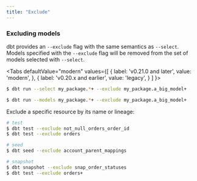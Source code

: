 ```yaml
---
title: "Exclude"
---
```


### Excluding models
dbt provides an `--exclude` flag with the same semantics as `--select`. Models specified with the `--exclude` flag will be removed from the set of models selected with `--select`.

<Tabs
  defaultValue="modern"
  values={[
    { label: 'v0.21.0 and later', value: 'modern', },
    { label: 'v0.20.x and earlier', value: 'legacy', }
  ]
}>
<TabItem value="modern">

  ```bash
  $ dbt run --select my_package.*+ --exclude my_package.a_big_model+
  ```

</TabItem>
<TabItem value="legacy">

  ```bash
  $ dbt run --models my_package.*+ --exclude my_package.a_big_model+
  ```

</TabItem>
</Tabs>


Exclude a specific resource by its name or lineage:

```bash
# test
$ dbt test --exclude not_null_orders_order_id
$ dbt test --exclude orders

# seed
$ dbt seed --exclude account_parent_mappings

# snapshot
$ dbt snapshot --exclude snap_order_statuses
$ dbt test --exclude orders+
```
